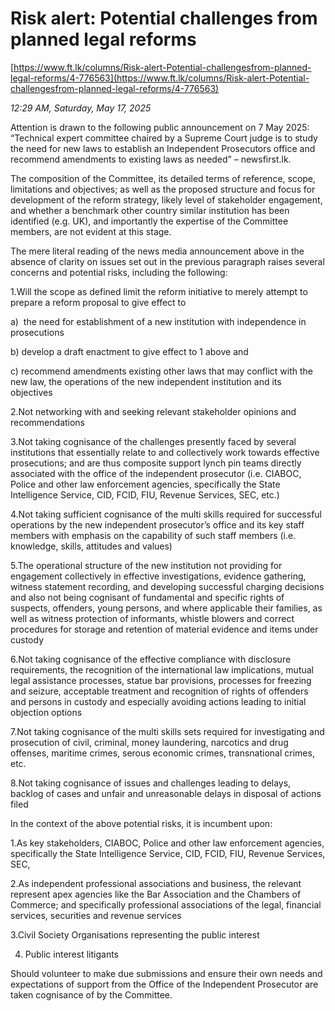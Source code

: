 # Risk alert: Potential challenges from planned legal reforms

[https://www.ft.lk/columns/Risk-alert-Potential-challengesfrom-planned-legal-reforms/4-776563](https://www.ft.lk/columns/Risk-alert-Potential-challengesfrom-planned-legal-reforms/4-776563)

*12:29 AM, Saturday, May 17, 2025*

Attention is drawn to the following public announcement on 7 May 2025: “Technical expert committee chaired by a Supreme Court judge is to study the need for new laws to establish an Independent Prosecutors office and recommend amendments to existing laws as needed” – newsfirst.lk.

The composition of the Committee, its detailed terms of reference, scope, limitations and objectives; as well as the proposed structure and focus for development of the reform strategy, likely level of stakeholder engagement, and whether a benchmark other country similar institution has been identified (e.g. UK), and importantly the expertise of the Committee members, are not evident at this stage.

The mere literal reading of the news media announcement above in the absence of clarity on issues set out in the previous paragraph raises several concerns and potential risks, including the following:

1.Will the scope as defined limit the reform initiative to merely attempt to prepare a reform proposal to give effect to

a)  the need for establishment of a new institution with independence in prosecutions

b) develop a draft enactment to give effect to 1 above and

c) recommend amendments existing other laws that may conflict with the new law, the operations of the new independent institution and its objectives

2.Not networking with and seeking relevant stakeholder opinions and recommendations

3.Not taking cognisance of the challenges presently faced by several institutions that essentially relate to and collectively work towards effective prosecutions; and are thus composite support lynch pin teams directly associated with the office of the independent prosecutor (i.e. CIABOC, Police and other law enforcement agencies, specifically the State Intelligence Service, CID, FCID, FIU, Revenue Services, SEC, etc.)

4.Not taking sufficient cognisance of the multi skills required for successful operations by the new independent prosecutor’s office and its key staff members with emphasis on the capability of such staff members (i.e. knowledge, skills, attitudes and values)

5.The operational structure of the new institution not providing for engagement collectively in effective investigations, evidence gathering, witness statement recording, and developing successful charging decisions and also not being cognisant of fundamental and specific rights of suspects, offenders, young persons, and where applicable their families, as well as witness protection of informants, whistle blowers and correct procedures for storage and retention of material evidence and items under custody

6.Not taking cognisance of the effective compliance with disclosure requirements, the recognition of the international law implications, mutual legal assistance processes, statue bar provisions, processes for freezing and seizure, acceptable treatment and recognition of rights of offenders and persons in custody and especially avoiding actions leading to initial objection options

7.Not taking cognisance of the multi skills sets required for investigating and prosecution of civil, criminal, money laundering, narcotics and drug offenses, maritime crimes, serous economic crimes, transnational crimes, etc.

8.Not taking cognisance of issues and challenges leading to delays, backlog of cases and unfair and unreasonable delays in disposal of actions filed

In the context of the above potential risks, it is incumbent upon:

1.As key stakeholders, CIABOC, Police and other law enforcement agencies, specifically the State Intelligence Service, CID, FCID, FIU, Revenue Services, SEC,

2.As independent professional associations and business, the relevant represent apex agencies like the Bar Association and the Chambers of Commerce; and specifically professional associations of the legal, financial services, securities and revenue services

3.Civil Society Organisations representing the public interest

4. Public interest litigants

Should volunteer to make due submissions and ensure their own needs and expectations of support from the Office of the Independent Prosecutor are taken cognisance of by the Committee.

